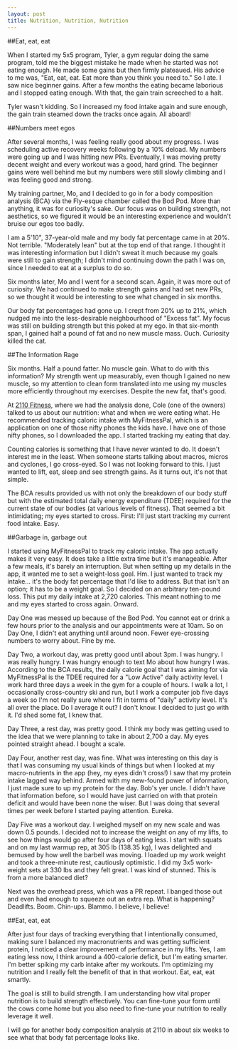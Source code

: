```yaml
---
layout: post
title: Nutrition, Nutrition, Nutrition
---
```


##Eat, eat, eat

When I started my 5x5 program, Tyler, a gym regular doing the same program, told me the biggest mistake he made when he started was not eating enough. He made some gains but then firmly plateaued. His advice to me was, "Eat, eat, eat. Eat more than you think you need to." So I ate. I saw nice beginner gains. After a few months the eating became laborious and I stopped eating enough. With that, the gain train screeched to a halt.

Tyler wasn't kidding. So I increased my food intake again and sure enough, the gain train steamed down the tracks once again. All aboard!

##Numbers meet egos

After several months, I was feeling really good about my progress. I was scheduling active recovery weeks following by a 10% deload. My numbers were going up and I was hitting new PRs. Eventually, I was moving pretty decent weight and every workout was a good, hard grind. The beginner gains were well behind me but my numbers were still slowly climbing and I was feeling good and strong.

My training partner, Mo, and I decided to go in for a body composition analysis (BCA) via the Fly-esque chamber called the Bod Pod. More than anything, it was for curiosity's sake. Our focus was on building strength, not aesthetics, so we figured it would be an interesting experience and wouldn't bruise our egos too badly.

I am a 5'10", 37-year-old male and my body fat percentage came in at 20%. Not terrible. "Moderately lean" but at the top end of that range. I thought it was interesting information but I didn't sweat it much because my goals were still to gain strength; I didn't mind continuing down the path I was on, since I needed to eat at a surplus to do so.

Six months later, Mo and I went for a second scan. Again, it was more out of curiosity. We had continued to make strength gains and had set new PRs, so we thought it would be interesting to see what changed in six months.

Our body fat percentages had gone up. I crept from 20% up to 21%, which nudged me into the less-desirable neighbourhood of "Excess fat". My focus was still on building strength but this poked at my ego. In that six-month span, I gained half a pound of fat and no new muscle mass. Ouch. Curiosity killed the cat.

##The Information Rage

Six months. Half a pound fatter. No muscle gain. What to do with this information? My strength went up measurably, even though I gained no new muscle, so my attention to clean form translated into me using my muscles more efficiently throughout my exercises. Despite the new fat, that's good.

At [2110 Fitness](http://2110fitness.com/), where we had the analysis done, Cole (one of the owners) talked to us about our nutrition: what and when we were eating what. He recommended tracking caloric intake with MyFitnessPal, which is an application on one of those nifty phones the kids have. I have one of those nifty phones, so I downloaded the app. I started tracking my eating that day.

Counting calories is something that I have never wanted to do. It doesn't interest me in the least. When someone starts talking about macros, micros and cyclones, I go cross-eyed. So I was not looking forward to this. I just wanted to lift, eat, sleep and see strength gains. As it turns out, it's not that simple.

The BCA results provided us with not only the breakdown of our body stuff but with the estimated total daily energy expenditure (TDEE) required for the current state of our bodies (at various levels of fitness). That seemed a bit intimidating; my eyes started to cross. First: I'll just start tracking my current food intake. Easy.

##Garbage in, garbage out

I started using MyFitnessPal to track my caloric intake. The app actually makes it very easy. It does take a little extra time but it's manageable. After a few meals, it's barely an interruption. But when setting up my details in the app, it wanted me to set a weight-loss goal. Hm. I just wanted to track my intake… it's the body fat percentage that I'd like to address. But that isn't an option; it has to be a weight goal. So I decided on an arbitrary ten-pound loss. This put my daily intake at 2,720 calories. This meant nothing to me and my eyes started to cross again. Onward.

Day One was messed up because of the Bod Pod. You cannot eat or drink a few hours prior to the analysis and our appointments were at 10am. So on Day One, I didn't eat anything until around noon. Fewer eye-crossing numbers to worry about. Fine by me.

Day Two, a workout day, was pretty good until about 3pm. I was hungry. I was really hungry. I was hungry enough to text Mo about how hungry I was. According to the BCA results, the daily calorie goal that I was aiming for via MyFitnessPal is the TDEE required for a "Low Active" daily activity level. I work hard three days a week in the gym for a couple of hours. I walk a lot, I occasionally cross-country ski and run, but I work a computer job five days a week so I'm not really sure where I fit in terms of "daily" activity level. It's all over the place. Do I average it out? I don't know. I decided to just go with it. I'd shed some fat, I knew that.

Day Three, a rest day, was pretty good. I think my body was getting used to the idea that we were planning to take in about 2,700 a day. My eyes pointed straight ahead. I bought a scale.

Day Four, another rest day, was fine. What was interesting on this day is that I was consuming my usual kinds of things but when I looked at my macro-nutrients in the app (hey, my eyes didn't cross!) I saw that my protein intake lagged way behind. Armed with my new-found power of information, I just made sure to up my protein for the day. Bob's yer uncle. I didn't have that information before, so I would have just carried on with that protein deficit and would have been none the wiser. But I was doing that several times per week before I started paying attention. Eureka.

Day Five was a workout day. I weighed myself on my new scale and was down 0.5 pounds. I decided not to increase the weight on any of my lifts, to see how things would go after four days of eating less. I start with squats and on my last warmup rep, at 305 lb (138.35 kg), I was delighted and bemused by how well the barbell was moving. I loaded up my work weight and took a three-minute rest, cautiously optimistic. I did my 3x5 work-weight sets at 330 lbs and they felt great. I was kind of stunned. This is from a more balanced diet?

Next was the overhead press, which was a PR repeat. I banged those out and even had enough to squeeze out an extra rep. What is happening? Deadlifts. Boom. Chin-ups. Blammo. I believe, I believe!

##Eat, eat, eat

After just four days of tracking everything that I intentionally consumed, making sure I balanced my macronutrients and was getting sufficient protein, I noticed a clear improvement of performance in my lifts. Yes, I am eating less now, I think around a 400-calorie deficit, but I'm eating smarter. I'm better spiking my carb intake after my workouts. I'm optimizing my nutrition and I really felt the benefit of that in that workout. Eat, eat, eat smartly.

The goal is still to build strength. I am understanding how vital proper nutrition is to build strength effectively. You can fine-tune your form until the cows come home but you also need to fine-tune your nutrition to really leverage it well.

I will go for another body composition analysis at 2110 in about six weeks to see what that body fat percentage looks like.
